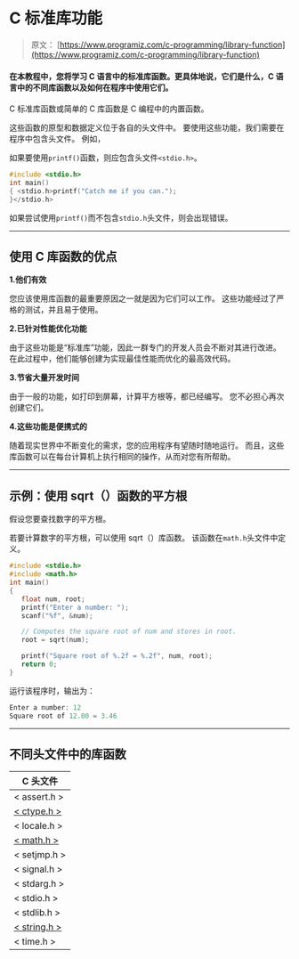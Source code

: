 # C 标准库功能

> 原文： [https://www.programiz.com/c-programming/library-function](https://www.programiz.com/c-programming/library-function)

#### 在本教程中，您将学习 C 语言中的标准库函数。更具体地说，它们是什么，C 语言中的不同库函数以及如何在程序中使用它们。

C 标准库函数或简单的 C 库函数是 C 编程中的内置函数。

这些函数的原型和数据定义位于各自的头文件中。 要使用这些功能，我们需要在程序中包含头文件。 例如，

如果要使用`printf()`函数，则应包含头文件`<stdio.h>`。

```c
#include <stdio.h>
int main()
{ <stdio.h>printf("Catch me if you can."); 
}</stdio.h> 
```

如果尝试使用`printf()`而不包含`stdio.h`头文件，则会出现错误。

* * *

## 使用 C 库函数的优点

**1.他们有效**

您应该使用库函数的最重要原因之一就是因为它们可以工作。 这些功能经过了严格的测试，并且易于使用。

**2.已针对性能优化功能**

由于这些功能是“标准库”功能，因此一群专门的开发人员会不断对其进行改进。 在此过程中，他们能够创建为实现最佳性能而优化的最高效代码。

**3.节省大量开发时间**

由于一般的功能，如打印到屏幕，计算平方根等，都已经编写。 您不必担心再次创建它们。

**4.这些功能是便携式的**

随着现实世界中不断变化的需求，您的应用程序有望随时随地运行。 而且，这些库函数可以在每台计算机上执行相同的操作，从而对您有所帮助。

* * *

## 示例：使用 sqrt（）函数的平方根

假设您要查找数字的平方根。

若要计算数字的平方根，可以使用 sqrt（）库函数。 该函数在`math.h`头文件中定义。

```c
#include <stdio.h>
#include <math.h>
int main()
{
   float num, root;
   printf("Enter a number: ");
   scanf("%f", &num);

   // Computes the square root of num and stores in root.
   root = sqrt(num);

   printf("Square root of %.2f = %.2f", num, root);
   return 0;
}
```

运行该程序时，输出为：

```c
Enter a number: 12
Square root of 12.00 = 3.46
```

* * *

## 不同头文件中的库函数

| C 头文件 |
| --- |
| < assert.h > | 程序断言功能 |
| [< ctype.h >](/c-programming/library-function/ctype.h "<ctype.h> header file") | 字符类型功能 |
| < locale.h > | 本地化功能 |
| [< math.h >](/c-programming/library-function/math.h "<math.h> header file") | 数学功能 |
| < setjmp.h > | 跳转功能 |
| < signal.h > | 信号处理功能 |
| < stdarg.h > | 可变参数处理功能 |
| < stdio.h > | 标准输入/输出功能 |
| < stdlib.h > | 标准实用程序功能 |
| [< string.h >](/c-programming/library-function/string.h "C <string.h> header") | 字符串处理功能 |
| < time.h > | 日期时间功能 |